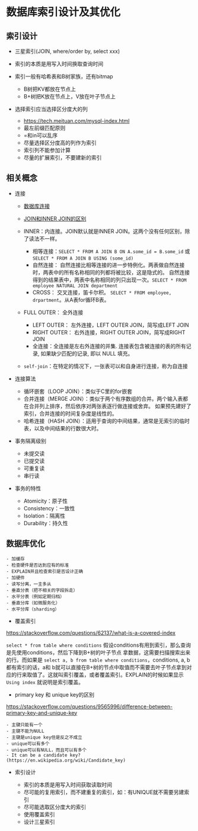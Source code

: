 # 数据库索引设计及其优化

## 索引设计

- 三星索引(JOIN, where/order by, select xxx)

- 索引的本质是用写入时间换取查询时间

- 索引一般有哈希表和B树家族，还有bitmap

    - B树把KV都放在节点上
    - B+树把K放在节点上，V放在叶子节点上

- 选择索引应当选择区分度大的列

    - https://tech.meituan.com/mysql-index.html
    - 最左前缀匹配原则
    - =和in可以乱序
    - 尽量选择区分度高的列作为索引
    - 索引列不能参加计算
    - 尽量的扩展索引，不要建新的索引

## 相关概念

- 连接

    - [数据库连接](https://zh.wikipedia.org/zh-hans/%E8%BF%9E%E6%8E%A5_(SQL))
    - [JOIN和INNER JOIN的区别](https://stackoverflow.com/questions/565620/difference-between-join-and-inner-join)

    - INNER：内连接。JOIN默认就是INNER JOIN。这两个没有任何区别，除了读法不一样。

        - 相等连接：`SELECT * FROM A JOIN B ON A.some_id = B.some_id` 或 `SELECT * FROM A JOIN B USING (some_id)`
        - 自然连接： 自然连接比相等连接的进一步特例化。两表做自然连接时，两表中的所有名称相同的列都将被比较，这是隐式的。
        自然连接得到的结果表中，两表中名称相同的列只出现一次。`SELECT * FROM   employee NATURAL JOIN department`
        - CROSS： 交叉连接，笛卡尔积。 `SELECT * FROM employee, drpartment`。从A表for循环B表。

    - FULL OUTER： 全外连接

        - LEFT OUTER： 左外连接，LEFT OUTER JOIN，简写成LEFT JOIN
        - RIGHT OUTER： 右外连接，RIGHT OUTER JOIN，简写成RIGHT JOIN
        - 全连接：全连接是左右外连接的并集. 连接表包含被连接的表的所有记录, 如果缺少匹配的记录, 即以 NULL 填充。

    - `self-join`：在特定的情况下，一张表可以和自身进行连接，称为自连接

- 连接算法

    - 循环嵌套（LOOP JOIN）：类似于C里的for嵌套
    - 合并连接（MERGE JOIN）：类似于两个有序数组的合并。两个输入表都在合并列上排序，然后依序对两张表逐行做连接或舍弃。
    如果预先建好了索引，合并连接的时间复杂度是线性的。
    - 哈希连接（HASH JOIN）：适用于查询的中间结果，通常是无索引的临时表，以及中间结果的行数很大时。

- 事务隔离级别

    - 未提交读
    - 已提交读
    - 可重复读
    - 串行读

- 事务的特性

    - Atomicity：原子性
    - Consistency：一致性
    - Isolation：隔离性
    - Durability：持久性

## 数据库优化

    - 加缓存
    - 检查硬件是否达到应有的标准
    - EXPLAIN并且检查索引是否设计正确
    - 加硬件
    - 读写分离，一主多从
    - 垂直分表（把不相关的字段拆走）
    - 水平分表（例如定期归档）
    - 垂直分库（如微服务化）
    - 水平分库（sharding）

- 覆盖索引

https://stackoverflow.com/questions/62137/what-is-a-covered-index

`select * from table where conditions` 假设conditions有用到索引，那么查询是先使用conditions，然后下降到B+树的叶子节点
拿数据，这需要扫描搜索出来的行。而如果是 `select a, b from table where conditions`，conditions, a, b都有索引的话，a和
b就可以直接在B+树的节点中取值而不需要去叶子节点拿到对应的行来取值了。这就叫索引覆盖，或者覆盖索引。EXPLAIN的时候如果显示
`Using index` 就说明是索引覆盖。

- primary key 和 unique key的区别

https://stackoverflow.com/questions/9565996/difference-between-primary-key-and-unique-key

    - 主键只能有一个
    - 主键不能为NULL
    - 主键是unique key但是反之不成立
    - unique可以有多个
    - unique可以有NULL，而且可以有多个
    - It can be a candidate key?(https://en.wikipedia.org/wiki/Candidate_key)

- 索引设计

    - 索引的本质是用写入时间获取读取时间
    - 尽可能的复用索引，而不建重复的索引，如：有UNIQUE就不需要另建索引
    - 尽可能选取区分度大的索引
    - 使用覆盖索引
    - 设计三星索引
